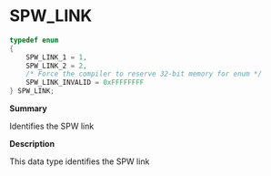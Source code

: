 # SPW_LINK

```c
typedef enum
{
    SPW_LINK_1 = 1,
    SPW_LINK_2 = 2,
    /* Force the compiler to reserve 32-bit memory for enum */
    SPW_LINK_INVALID = 0xFFFFFFFF
} SPW_LINK;
```

**Summary**

Identifies the SPW link

**Description**

This data type identifies the SPW link

